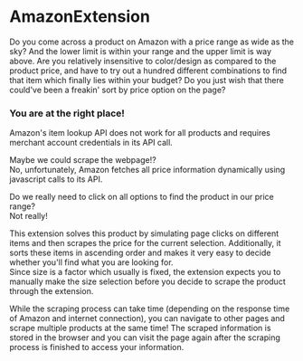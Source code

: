 # AmazonExtension

Do you come across a product on Amazon with a price range as wide as the sky? And the lower limit is within your range and the upper limit is way above. Are you relatively insensitive to color/design as compared to the product price, and have to try out a hundred different combinations to find that item which finally lies within your budget? Do you just wish that there could've been a freakin' sort by price option on the page?

### You are at the right place!

Amazon's item lookup API does not work for all products and requires merchant account credentials in its API call.

Maybe we could scrape the webpage!?  
No, unfortunately, Amazon fetches all price information dynamically using javascript calls to its API.

Do we really need to click on all options to find the product in our price range?  
Not really!

This extension solves this product by simulating page clicks on different items and then scrapes the price for the current selection. Additionally, it sorts these items in ascending order and makes it very easy to decide whether you'll find what you are looking for.  
Since size is a factor which usually is fixed, the extension expects you to manually make the size selection before you decide to scrape the product through the extension.

While the scraping process can take time (depending on the response time of Amazon and internet connection), you can navigate to other pages and scrape multiple products at the same time! The scraped information is stored in the browser and you can visit the page again after the scraping process is finished to access your information.
